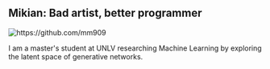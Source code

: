 ##  Mikian: Bad artist, better programmer
<img src="https://komarev.com/ghpvc/?username=mm909" alt="https://github.com/mm909"/> 

I am a master's student at UNLV researching Machine Learning by exploring the latent space of generative networks.





<!--
[![Medium Badge](https://img.shields.io/badge/-Mikian%20Musser-black?style=plastic&labelColor=000000&logo=Medium&link=https://medium.com/@MikianMusser/)](https://medium.com/@MikianMusser)

[![mm909's github stats](https://github-readme-stats.vercel.app/api?username=mm909&theme=dark&show_icons=true)](https://github.com/mm909)
-->
